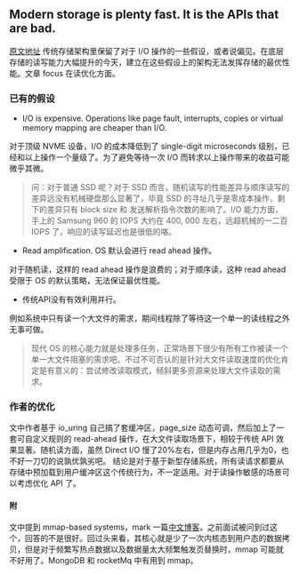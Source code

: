 ## Modern storage is plenty fast. It is the APIs that are bad.
[原文地址](https://itnext.io/modern-storage-is-plenty-fast-it-is-the-apis-that-are-bad-6a68319fbc1a)
传统存储架构里保留了对于 I/O 操作的一些假设，或者说偏见。在底层存储的读写能力大幅提升的今天，建立在这些假设上的架构无法发挥存储的最优性能。文章 focus 在读优化方面。

### 已有的假设
* I/O is expensive. Operations like page fault, interrupts, copies or virtual memory mapping are cheaper than I/O.

对于顶级 NVME 设备，I/O 的成本降低到了 single-digit microseconds 级别，已经和以上操作一个量级了。为了避免等待一次 I/O 而转求以上操作带来的收益可能微乎其微。
> 问：对于普通 SSD 呢？对于 SSD 而言，随机读写的性能差异与顺序读写的差异远没有机械硬盘那么显著了，毕竟 SSD 的寻址几乎是零成本操作，剩下的差异只有 block size 和 发送解析指令次数的影响了。I/O 能力方面，手上的 Samsung 960 的 IOPS 大约在 400, 000 左右，远超机械的一二百 IOPS 了，响应的读写延迟也是很低的咯。

* Read amplification. OS 默认会进行 read ahead 操作。

对于随机读，这样的 read ahead 操作是浪费的；对于顺序读，这种 read ahead 受限于 OS 的默认策略，无法保证最优性能。

* 传统API没有有效利用并行。

例如系统中只有读一个大文件的需求，期间线程除了等待这一个单一的读线程之外无事可做。
> 现代 OS 的核心能力就是处理多任务，正常场景下很少有所有工作被读一个单一大文件阻塞的需求吧。不过不可否认的是针对大文件读取速度的优化肯定是有意义的：尝试修改读取模式，倾斜更多资源来处理大文件读取的需求。

### 作者的优化
文中作者基于 io_uring 自己搞了套缓冲区，page_size 动态可调，然后加上了一套可自定义规则的 read-ahead 操作，在大文件读取场景下，相较于传统 API 效果显著。随机读方面，虽然 Direct I/O 慢了20%左右，但是内存占用几乎为0，也不好一刀切的说孰优孰劣吧。
结论是对于基于新型存储系统，所有读请求都要从存储中预加载到用户缓冲区这个传统行为，不一定适用。对于读操作敏感的场景可以考虑优化 API 了。

#### 附
文中提到 mmap-based systems，mark 一篇[中文博客](https://www.cnblogs.com/huxiao-tee/p/4660352.html)。之前面试被问到过这个，回答的不是很好。回过头来看，其核心就是少了一次内核态到用户态的数据拷贝，但是对于频繁写热点数据以及数据量太大频繁触发页替换时，mmap 可能就不好用了。MongoDB 和 rocketMq 中有用到 mmap。